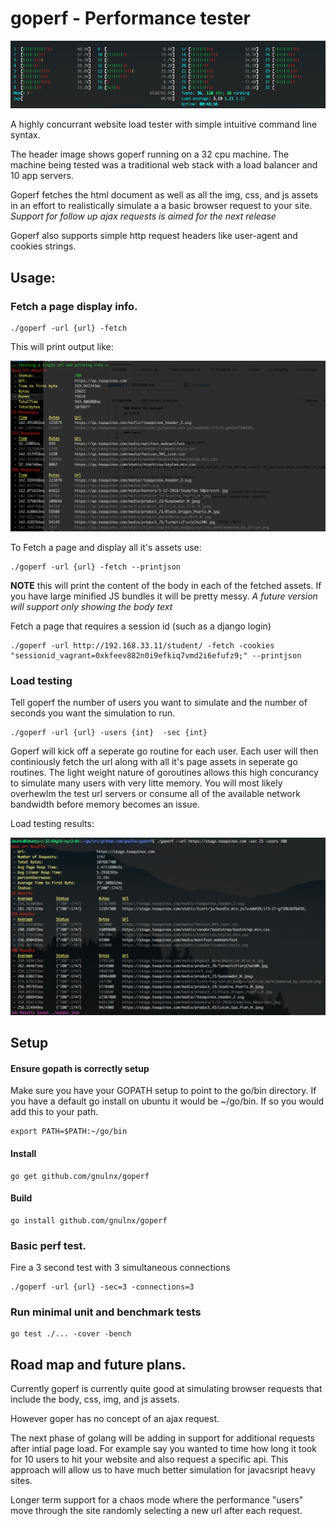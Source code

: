 # goperf - Performance tester
![Alt text](readme_imgs/GoPerf.png?raw=true "GoPerf")

A highly concurrant website load tester with simple intuitive command line syntax.

The header image shows goperf running on a 32 cpu machine.  The machine being tested was a traditional web stack with a load balancer and 10 app servers.

Goperf fetches the html document as well as all the img, css, and js assets in an effort to realistically simulate a a basic browser request to your site.  *Support for follow up ajax requests is aimed for the next release*

Goperf also supports simple http request headers like user-agent and cookies strings.

## Usage:

### Fetch a page display info.  
```
./goperf -url {url} -fetch
```
This will print output like:

![Alt text](readme_imgs/Fetch.png?raw=true "Fetch")

To Fetch a page and display all it's assets use:
```
./goperf -url {url} -fetch --printjson
```
**NOTE** this will print the content of the body in each of the fetched assets. If you have large minified JS bundles it will be pretty messy.  *A future version will support only showing the body text*


Fetch a page that requires a session id (such as a django login)
```
./goperf -url http://192.168.33.11/student/ -fetch -cookies "sessionid_vagrant=0xkfeev882n0i9efkiq7vmd2i6efufz9;" --printjson
```

### Load testing

Tell goperf the number of users you want to simulate and the number of seconds you want the simulation to run.

```
./goperf -url {url} -users {int}  -sec {int}
```

Goperf will kick off a seperate go routine for each user.  Each user will then continiously fetch the url along with all it's page assets in seperate go routines.  The light weight nature of goroutines allows this high concurancy to simulate many users with very litte memory.  You will most likely overhewlm the test url servers or consume all of the available network bandwidth before memory becomes an issue.  

Load testing results: 

![Alt text](readme_imgs/GoPerfOutput.png?raw=true "Output")

## Setup
#### Ensure gopath is correctly setup

Make sure you have your GOPATH setup to point to the go/bin directory.
If you have a default go install on ubuntu it would be ~/go/bin.
If so you would add this to your path.
```
export PATH=$PATH:~/go/bin
```
#### Install

```
go get github.com/gnulnx/goperf
```

#### Build
```
go install github.com/gnulnx/goperf
```


### Basic perf test.

Fire a 3 second test with 3 simultaneous connections
```
./goperf -url {url} -sec=3 -connections=3
```

### Run minimal unit and benchmark tests
```
go test ./... -cover -bench
```


## Road map and future plans.

Currently goperf is currently quite good at simulating browser requests that include the body, css, img, and js assets.  

However goper has no concept of an ajax request.  

The next phase of golang will be adding in support for additional requests after intial page load.  For example say you wanted to time how long it took for 10 users to hit your website and also request a specific api.  This approach will allow us to have much better simulation for javacsript heavy sites.  

Longer term support for a chaos mode where the performance "users" move through the site randomly selecting a new url after each request. 
